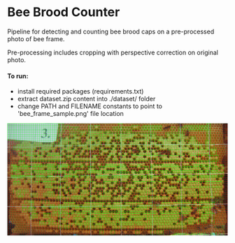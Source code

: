 Bee Brood Counter
=================

Pipeline for detecting and counting bee brood caps on a pre-processed photo of bee frame.

Pre-processing includes cropping with perspective correction on original photo.

#### To run: ####
- install required packages (requirements.txt)
- extract dataset.zip content into ./dataset/ folder
- change PATH and FILENAME constants to point to 'bee_frame_sample.png' file location

![alt text](https://github.com/nazar-ivantsiv/bee-brood-counter/blob/master/detection_result.png "Result of detection")
